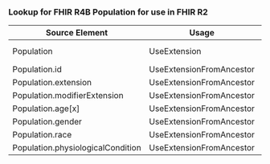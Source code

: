 ### Lookup for FHIR R4B Population for use in FHIR R2

| Source Element | Usage | Target |
| -------------- | ----- | ------ |
| Population | UseExtension | http://hl7.org/fhir/4.3/StructureDefinition/extension-Population |
| Population.id | UseExtensionFromAncestor | - |
| Population.extension | UseExtensionFromAncestor | - |
| Population.modifierExtension | UseExtensionFromAncestor | - |
| Population.age[x] | UseExtensionFromAncestor | - |
| Population.gender | UseExtensionFromAncestor | - |
| Population.race | UseExtensionFromAncestor | - |
| Population.physiologicalCondition | UseExtensionFromAncestor | - |
